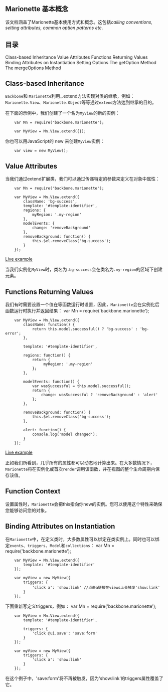 ## Marionette 基本概念
该文档涵盖了Marionette基本使用方式和概念。这包括*calling conventions, setting attributes, common option patterns etc*.

## 目录
Class-based Inheritance
Value Attributes
Functions Returning Values
Binding Attributes on Instantiation
Setting Options
The getOption Method
The mergeOptions Method

## Class-based Inheritance
`Backbone`和	`Marionette`利用_.extend方法实现对类的继承，例如：`Marionette.View`、`Marionette.Object`等等通过`extend`方法达到继承的目的。

在下面的示例中，我们创建了一个名为`MyView`的新的实例：

		var Mn = require('backbone.marionette');

		var MyView = Mn.View.extend({});

你也可以用JavaScript的 new 来创建`MyView`实例：

		var view = new MyView();

## Value Attributes
当我们通过extend扩展类，我们可以通过传递特定的参数来定义在对象中属性：

		var Mn = require('backbone.marionette');

		var MyView = Mn.View.extend({
			className: 'bg-success',
			template: '#template-identifier',
			regions: {	
				myRegion: '.my-region'
			},
			modelEvents: {
				change: 'removeBackground'
			},
			removeBackground: function() {
    			this.$el.removeClass('bg-success');
  			}
		});

[Live example](https://jsfiddle.net/marionettejs/k93pejyb/)	

当我们实例化`MyView`时，类名为`.bg-success`会在类名为`.my-region`的区域下创建元素。
## Functions Returning Values
我们有时需要设置一个值在等函数运行时设置，因此，`Marionette`会在实例化后函数运行时执行并返回结果：
		var Mn = require('backbone.marionette');

		var MyView = Mn.View.extend({
  			className: function() {
    			return this.model.successful() ? 'bg-success' : 'bg-error';
  			},

  			template: '#template-identifier',

  			regions: function() {
    			return {
     				 myRegion: '.my-region'
    			};
  			},

  			modelEvents: function() {
    			var wasSuccessful = this.model.successful();
    			return {
      				change: wasSuccessful ? 'removeBackground' : 'alert'
    			};
  			},

  			removeBackground: function() {
    			this.$el.removeClass('bg-success');
  			},

  			alert: function() {
    			console.log('model changed');
  			}
		});

[Live example](https://jsfiddle.net/marionettejs/nn1754fc/)

正如我们所看到，几乎所有的属性都可以动态地计算出来。在大多数情况下，`Marionette`将在实例化或首次`render`调用该函数，并在视图的整个生命周期内保存该值。
## Function Context
设置属性时，`Marionette`会把this指向你new的实例。您可以使用这个特性来确保您能够访问您的对象。
## Binding Attributes on Instantiation
在`Marionette`中，在定义类时，大多数属性可以绑定在类实例上。同时也可以绑定`events`、`triggers`、`Model`和`collections`：
		var Mn = require('backbone.marionette');

		var MyView = Mn.View.extend({
  			template: '#template-identifier'
		});

		var myView = new MyView({
  			triggers: {
    			'click a': 'show:link' //点击a链接在views上会触发'show:link'
  			}
		});

下面重新写定义triggers，例如：
		var Mn = require('backbone.marionette');

		var MyView = Mn.View.extend({
  			template: '#template-identifier',

			triggers: {
			    'click @ui.save': 'save:form'
			}
		});

		var myView = new MyView({
		  	triggers: {
		    	'click a': 'show:link'
		  	}
		});

在这个例子中，'save:form'将不再被触发，因为'show:link'的triggers属性覆盖了它。
